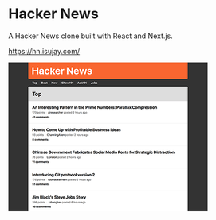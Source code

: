 # Hacker News

A Hacker News clone built with React and Next.js.

https://hn.isujay.com/

[![Hacker News Screenshot](screenshot.png)](https://hn.isujay.com)
